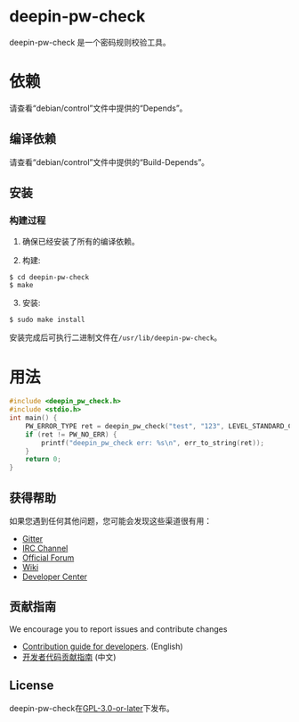 # deepin-pw-check
deepin-pw-check 是一个密码规则校验工具。

# 依赖
请查看“debian/control”文件中提供的“Depends”。

## 编译依赖
请查看“debian/control”文件中提供的“Build-Depends”。

## 安装

### 构建过程

1. 确保已经安装了所有的编译依赖。

2. 构建:
```
$ cd deepin-pw-check
$ make
```

3. 安装:
```
$ sudo make install
```

安装完成后可执行二进制文件在`/usr/lib/deepin-pw-check`。

# 用法
```c
#include <deepin_pw_check.h>
#include <stdio.h>
int main() {
    PW_ERROR_TYPE ret = deepin_pw_check("test", "123", LEVEL_STANDARD_CHECK, NULL);
    if (ret != PW_NO_ERR) {
        printf("deepin_pw_check err: %s\n", err_to_string(ret));
    }
    return 0;
}
```

## 获得帮助
如果您遇到任何其他问题，您可能会发现这些渠道很有用：

* [Gitter](https://gitter.im/orgs/linuxdeepin/rooms)
* [IRC Channel](https://webchat.freenode.net/?channels=deepin)
* [Official Forum](https://bbs.deepin.org/)
* [Wiki](https://wiki.deepin.org/)
* [Developer Center](https://github.com/linuxdeepin/deepin-pw-check)

## 贡献指南

We encourage you to report issues and contribute changes

* [Contribution guide for developers](https://github.com/linuxdeepin/developer-center/wiki/Contribution-Guidelines-for-Developers-en). (English)
* [开发者代码贡献指南](https://github.com/linuxdeepin/developer-center/wiki/Contribution-Guidelines-for-Developers) (中文)

## License

deepin-pw-check在[GPL-3.0-or-later](LICENSE)下发布。